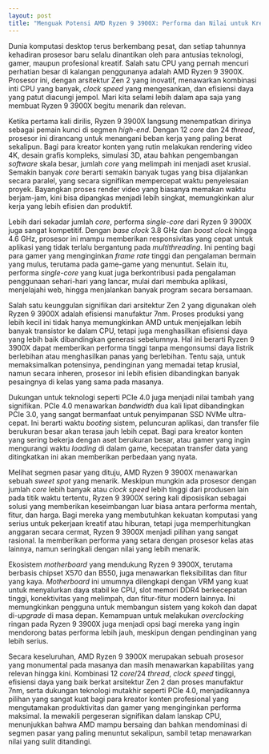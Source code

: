 ```yaml
---
layout: post
title: "Menguak Potensi AMD Ryzen 9 3900X: Performa dan Nilai untuk Kreator Konten dan Gamer"
---
```


Dunia komputasi desktop terus berkembang pesat, dan setiap tahunnya kehadiran prosesor baru selalu dinantikan oleh para antusias teknologi, gamer, maupun profesional kreatif. Salah satu CPU yang pernah mencuri perhatian besar di kalangan penggunanya adalah AMD Ryzen 9 3900X. Prosesor ini, dengan arsitektur Zen 2 yang inovatif, menawarkan kombinasi inti CPU yang banyak, *clock speed* yang mengesankan, dan efisiensi daya yang patut diacungi jempol. Mari kita selami lebih dalam apa saja yang membuat Ryzen 9 3900X begitu menarik dan relevan.

Ketika pertama kali dirilis, Ryzen 9 3900X langsung menempatkan dirinya sebagai pemain kunci di segmen *high-end*. Dengan 12 *core* dan 24 *thread*, prosesor ini dirancang untuk menangani beban kerja yang paling berat sekalipun. Bagi para kreator konten yang rutin melakukan rendering video 4K, desain grafis kompleks, simulasi 3D, atau bahkan pengembangan *software* skala besar, jumlah *core* yang melimpah ini menjadi aset krusial. Semakin banyak *core* berarti semakin banyak tugas yang bisa dijalankan secara paralel, yang secara signifikan mempercepat waktu penyelesaian proyek. Bayangkan proses render video yang biasanya memakan waktu berjam-jam, kini bisa dipangkas menjadi lebih singkat, memungkinkan alur kerja yang lebih efisien dan produktif.

Lebih dari sekadar jumlah *core*, performa *single-core* dari Ryzen 9 3900X juga sangat kompetitif. Dengan *base clock* 3.8 GHz dan *boost clock* hingga 4.6 GHz, prosesor ini mampu memberikan responsivitas yang cepat untuk aplikasi yang tidak terlalu bergantung pada *multithreading*. Ini penting bagi para gamer yang menginginkan *frame rate* tinggi dan pengalaman bermain yang mulus, terutama pada game-game yang menuntut. Selain itu, performa *single-core* yang kuat juga berkontribusi pada pengalaman penggunaan sehari-hari yang lancar, mulai dari membuka aplikasi, menjelajahi web, hingga menjalankan banyak program secara bersamaan.

Salah satu keunggulan signifikan dari arsitektur Zen 2 yang digunakan oleh Ryzen 9 3900X adalah efisiensi manufaktur 7nm. Proses produksi yang lebih kecil ini tidak hanya memungkinkan AMD untuk menjejalkan lebih banyak transistor ke dalam CPU, tetapi juga menghasilkan efisiensi daya yang lebih baik dibandingkan generasi sebelumnya. Hal ini berarti Ryzen 9 3900X dapat memberikan performa tinggi tanpa mengonsumsi daya listrik berlebihan atau menghasilkan panas yang berlebihan. Tentu saja, untuk memaksimalkan potensinya, pendinginan yang memadai tetap krusial, namun secara inheren, prosesor ini lebih efisien dibandingkan banyak pesaingnya di kelas yang sama pada masanya.

Dukungan untuk teknologi seperti PCIe 4.0 juga menjadi nilai tambah yang signifikan. PCIe 4.0 menawarkan *bandwidth* dua kali lipat dibandingkan PCIe 3.0, yang sangat bermanfaat untuk penyimpanan SSD NVMe ultra-cepat. Ini berarti waktu *booting* sistem, peluncuran aplikasi, dan transfer file berukuran besar akan terasa jauh lebih cepat. Bagi para kreator konten yang sering bekerja dengan aset berukuran besar, atau gamer yang ingin mengurangi waktu *loading* di dalam game, kecepatan transfer data yang ditingkatkan ini akan memberikan perbedaan yang nyata.

Melihat segmen pasar yang dituju, AMD Ryzen 9 3900X menawarkan sebuah *sweet spot* yang menarik. Meskipun mungkin ada prosesor dengan jumlah *core* lebih banyak atau *clock speed* lebih tinggi dari produsen lain pada titik waktu tertentu, Ryzen 9 3900X sering kali diposisikan sebagai solusi yang memberikan keseimbangan luar biasa antara performa mentah, fitur, dan harga. Bagi mereka yang membutuhkan kekuatan komputasi yang serius untuk pekerjaan kreatif atau hiburan, tetapi juga memperhitungkan anggaran secara cermat, Ryzen 9 3900X menjadi pilihan yang sangat rasional. Ia memberikan performa yang setara dengan prosesor kelas atas lainnya, namun seringkali dengan nilai yang lebih menarik.

Ekosistem *motherboard* yang mendukung Ryzen 9 3900X, terutama berbasis chipset X570 dan B550, juga menawarkan fleksibilitas dan fitur yang kaya. *Motherboard* ini umumnya dilengkapi dengan VRM yang kuat untuk menyalurkan daya stabil ke CPU, slot memori DDR4 berkecepatan tinggi, konektivitas yang melimpah, dan fitur-fitur modern lainnya. Ini memungkinkan pengguna untuk membangun sistem yang kokoh dan dapat di-*upgrade* di masa depan. Kemampuan untuk melakukan *overclocking* ringan pada Ryzen 9 3900X juga menjadi opsi bagi mereka yang ingin mendorong batas performa lebih jauh, meskipun dengan pendinginan yang lebih serius.

Secara keseluruhan, AMD Ryzen 9 3900X merupakan sebuah prosesor yang monumental pada masanya dan masih menawarkan kapabilitas yang relevan hingga kini. Kombinasi 12 *core*/24 *thread*, *clock speed* tinggi, efisiensi daya yang baik berkat arsitektur Zen 2 dan proses manufaktur 7nm, serta dukungan teknologi mutakhir seperti PCIe 4.0, menjadikannya pilihan yang sangat kuat bagi para kreator konten profesional yang mengutamakan produktivitas dan gamer yang menginginkan performa maksimal. Ia mewakili pergeseran signifikan dalam lanskap CPU, menunjukkan bahwa AMD mampu bersaing dan bahkan mendominasi di segmen pasar yang paling menuntut sekalipun, sambil tetap menawarkan nilai yang sulit ditandingi.
